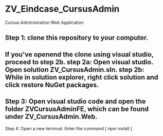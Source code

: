 # ZV_Eindcase_CursusAdmin
Cursus Administration Web Application

Step 1: clone this repository to your computer.
------------------------------------------------
If you've openend the clone using visual studio, proceed to step 2b.
step 2a: Open visual studio. Open solution ZV_CursusAdmin.sln.
step 2b: While in solution explorer, right click solution and click restore NuGet packages.
------------------------------------------------
Step 3: Open  visual studio code and open the folder ZVCursusAdminFE, which can be found under ZV_CursusAdmin.Web.
------------------------------------------------
Step 4: Open a new terminal. Enter the command [ npm install ]
